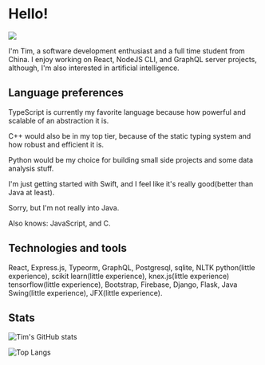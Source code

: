 # Hello!

![](https://komarev.com/ghpvc/?username=timthedev07&label=views&color=blue&style=flat-square)


I'm Tim, a software development enthusiast and a full time student from China.
I enjoy working on React, NodeJS CLI, and GraphQL server projects, although, I'm also interested in artificial intelligence.

## Language preferences
TypeScript is currently my favorite language because how powerful and scalable of an abstraction it is.

C++ would also be in my top tier, because of the static typing system and how robust and efficient it is.

Python would be my choice for building small side projects and some data analysis stuff.

I'm just getting started with Swift, and I feel like it's really good(better than Java at least).

Sorry, but I'm not really into Java.

Also knows: JavaScript, and C.

## Technologies and tools
React, Express.js, Typeorm, GraphQL, Postgresql, sqlite, NLTK python(little experience), scikit learn(little experience), knex.js(little experience) tensorflow(little experience), Bootstrap, Firebase, Django, Flask, Java Swing(little experience), JFX(little experience).

## Stats

![Tim's GitHub stats](https://github-readme-stats.vercel.app/api?username=timthedev07&show_icons=true&theme=gruvbox)

![Top Langs](https://github-readme-stats.vercel.app/api/top-langs/?username=timthedev07&theme=gruvbox)
